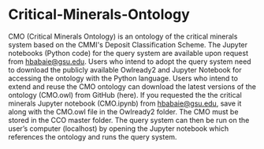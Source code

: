 # Critical-Minerals-Ontology
CMO (Critical Minerals Ontology) is an ontology of the critical minerals system based on the CMMI's Deposit Classification Scheme. 
The Jupyter notebooks (Python code) for the query system are available upon request from hbabaie@gsu.edu. Users who intend to adopt the query system need to download the publicly available Owlready2 and Jupyter Notebook for accessing the ontology with the Python language. Users who intend to extend and reuse the CMO ontology can download the latest versions of the ontology (CMO.owl) from GitHub (here). If you requested the the critical minerals Jupyter notebook (CMO.ipynb) from hbabaie@gsu.edu, save it along with the CMO.owl file in the Owlready2 folder. The CMO must be stored in the CCO master folder. The query system can then be run on the user’s computer (localhost) by opening the Jupyter notebook which references the ontology and runs the query system. 
